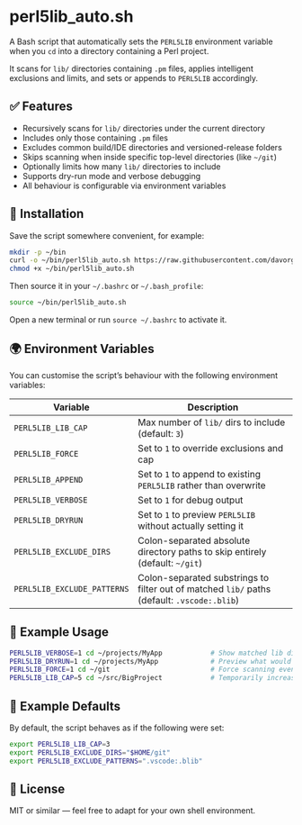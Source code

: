 # perl5lib_auto.sh

A Bash script that automatically sets the `PERL5LIB` environment variable when you `cd` into a directory containing a Perl project.

It scans for `lib/` directories containing `.pm` files, applies intelligent exclusions and limits, and sets or appends to `PERL5LIB` accordingly.

## ✅ Features

- Recursively scans for `lib/` directories under the current directory
- Includes only those containing `.pm` files
- Excludes common build/IDE directories and versioned-release folders
- Skips scanning when inside specific top-level directories (like `~/git`)
- Optionally limits how many `lib/` directories to include
- Supports dry-run mode and verbose debugging
- All behaviour is configurable via environment variables

## 🔄 Installation

Save the script somewhere convenient, for example:

```bash
mkdir -p ~/bin
curl -o ~/bin/perl5lib_auto.sh https://raw.githubusercontent.com/davorg/perl5lib_auto/main/perl5lib_auto.sh
chmod +x ~/bin/perl5lib_auto.sh
```

Then source it in your `~/.bashrc` or `~/.bash_profile`:

```bash
source ~/bin/perl5lib_auto.sh
```

Open a new terminal or run `source ~/.bashrc` to activate it.

## 🌍 Environment Variables

You can customise the script’s behaviour with the following environment variables:

| Variable                     | Description                                                                 |
|-----------------------------|-----------------------------------------------------------------------------|
| `PERL5LIB_LIB_CAP`          | Max number of `lib/` dirs to include (default: `3`)                         |
| `PERL5LIB_FORCE`            | Set to `1` to override exclusions and cap                                   |
| `PERL5LIB_APPEND`           | Set to `1` to append to existing `PERL5LIB` rather than overwrite           |
| `PERL5LIB_VERBOSE`          | Set to `1` for debug output                                                 |
| `PERL5LIB_DRYRUN`           | Set to `1` to preview `PERL5LIB` without actually setting it                |
| `PERL5LIB_EXCLUDE_DIRS`     | Colon-separated absolute directory paths to skip entirely (default: `~/git`) |
| `PERL5LIB_EXCLUDE_PATTERNS` | Colon-separated substrings to filter out of matched `lib/` paths (default: `.vscode:.blib`) |

## 🧪 Example Usage

```bash
PERL5LIB_VERBOSE=1 cd ~/projects/MyApp            # Show matched lib dirs
PERL5LIB_DRYRUN=1 cd ~/projects/MyApp             # Preview what would happen
PERL5LIB_FORCE=1 cd ~/git                         # Force scanning even if excluded
PERL5LIB_LIB_CAP=5 cd ~/src/BigProject            # Temporarily increase cap
```

## 🧼 Example Defaults

By default, the script behaves as if the following were set:

```bash
export PERL5LIB_LIB_CAP=3
export PERL5LIB_EXCLUDE_DIRS="$HOME/git"
export PERL5LIB_EXCLUDE_PATTERNS=".vscode:.blib"
```

## 📜 License

MIT or similar — feel free to adapt for your own shell environment.
